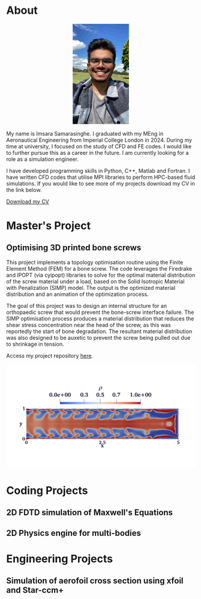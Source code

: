 # About
<div style="text-align: center;">
<img src="GitHubProfile.jpg" alt="Imsara's Profile Pictur" style="width:150px;height:auto;" />
</div>

My name is Imsara Samarasinghe. I graduated with my MEng in Aeronautical Engineering from Imperial College London in 2024. During my time at university, I focused on the study of CFD and FE codes. I would like to further pursue this as a career in the future. I am currently looking for a role as a simulation engineer.

I have developed programming skills in Python, C++, Matlab and Fortran. I have written CFD codes that utilise MPI libraries to perform HPC-based fluid simulations. If you would like to see more of my projects download my CV in the link below.

[Download my CV](CV_Imsara_Samarasinghe.pdf)

# Master's Project
## Optimising 3D printed bone screws
This project implements a topology optimisation routine using the Finite Element Method (FEM) for a bone screw. The code leverages the Firedrake and IPOPT (via cyipopt) libraries to solve for the optimal material distribution of the screw material under a load, based on the Solid Isotropic Material with Penalization (SIMP) model. The output is the optimized material distribution and an animation of the optimization process.

The goal of this project was to design an internal structure for an orthopaedic screw that would prevent the bone-screw interface failure. The SIMP optimisation process produces a material distribution that reduces the shear stress concentration near the head of the screw, as this was reportedly the start of bone degradation. The resultant material distribution was also designed to be auxetic to prevent the screw being pulled out due to shrinkage in tension.

Access my project repository [here](https://github.com/ImsaraSamarasinghe/Optimization-of-3D-Printed-Bone-Screws).

![Screw Design](screw.png)



# Coding Projects
## 2D FDTD simulation of Maxwell's Equations
## 2D Physics engine for multi-bodies

# Engineering Projects
## Simulation of aerofoil cross section using xfoil and Star-ccm+
